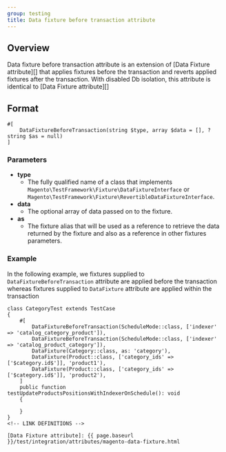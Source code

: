 ```yaml
---
group: testing
title: Data fixture before transaction attribute
---
```


## Overview

Data fixture before transaction attribute is an extension of [Data Fixture attribute][] that applies fixtures before the transaction and reverts applied fixtures after the transaction. With disabled Db isolation, this attribute is identical to  [Data Fixture attribute][]

## Format

```php?start_inline=1
#[
    DataFixtureBeforeTransaction(string $type, array $data = [], ?string $as = null)
]
```

### Parameters

-  **type**
   -  The fully qualified name of a class that implements `Magento\TestFramework\Fixture\DataFixtureInterface` or `Magento\TestFramework\Fixture\RevertibleDataFixtureInterface`.
-  **data**
   -  The optional array of data passed on to the fixture.
-  **as**
   -  The fixture alias that will be used as a reference to retrieve the data returned by the fixture and also as a reference in other fixtures parameters.

### Example

In the following example, we fixtures supplied to `DataFixtureBeforeTransaction` attribute are applied before the transaction whereas fixtures supplied to `DataFixture` attribute are applied within the transaction

```php?start_inline=1
class CategoryTest extends TestCase
{
    #[
        DataFixtureBeforeTransaction(ScheduleMode::class, ['indexer' => 'catalog_category_product']),
        DataFixtureBeforeTransaction(ScheduleMode::class, ['indexer' => 'catalog_product_category']),
        DataFixture(Category::class, as: 'category'),
        DataFixture(Product::class, ['category_ids' => ['$category.id$']], 'product1'),
        DataFixture(Product::class, ['category_ids' => ['$category.id$']], 'product2'),
    ]
    public function testUpdateProductsPositionsWithIndexerOnSchedule(): void
    {

    }
}
<!-- LINK DEFINITIONS -->

[Data Fixture attribute]: {{ page.baseurl }}/test/integration/attributes/magento-data-fixture.html
